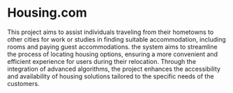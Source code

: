# Housing.com

This project aims to assist individuals traveling from their hometowns to other cities for work or studies in finding suitable accommodation, including rooms and paying guest accommodations.
the system aims to streamline the process of locating housing options, ensuring a more convenient and efficient experience for users during their relocation. Through the integration of advanced algorithms, the project enhances the accessibility and availability of housing solutions tailored to the specific needs of the customers.
